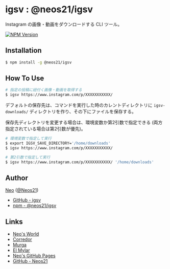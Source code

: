# igsv : @neos21/igsv

Instagram の画像・動画をダウンロードする CLI ツール。

[![NPM Version](https://img.shields.io/npm/v/@neos21/igsv.svg)](https://www.npmjs.com/package/@neos21/igsv)


## Installation

```sh
$ npm install -g @neos21/igsv
```


## How To Use

```sh
# 指定の投稿に紐付く画像・動画を取得する
$ igsv https://www.instagram.com/p/XXXXXXXXXXX/
```

デフォルトの保存先は、コマンドを実行した時のカレントディレクトリに `igsv-downloads/` ディレクトリを作り、その下にファイルを保存する。

保存先ディレクトリを変更する場合は、環境変数か第2引数で指定できる (両方指定されている場合は第2引数が優先)。

```sh
# 環境変数で指定して実行
$ export IGSV_SAVE_DIRECTORY='/home/downloads'
$ igsv https://www.instagram.com/p/XXXXXXXXXXX/

# 第2引数で指定して実行
$ igsv https://www.instagram.com/p/XXXXXXXXXXX/ '/home/downloads'
```


## Author

[Neo](http://neo.s21.xrea.com/) ([@Neos21](https://twitter.com/Neos21))

- [GitHub - igsv](https://github.com/Neos21/igsv)
- [npm - @neos21/igsv](https://www.npmjs.com/package/@neos21/igsv)


## Links

- [Neo's World](http://neo.s21.xrea.com/)
- [Corredor](http://neos21.hatenablog.com/)
- [Murga](http://neos21.hatenablog.jp/)
- [El Mylar](http://neos21.hateblo.jp/)
- [Neo's GitHub Pages](https://neos21.github.io/)
- [GitHub - Neos21](https://github.com/Neos21/)
